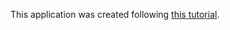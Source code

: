 This application was created following [this tutorial](https://flask.palletsprojects.com/en/2.1.x/tutorial/).